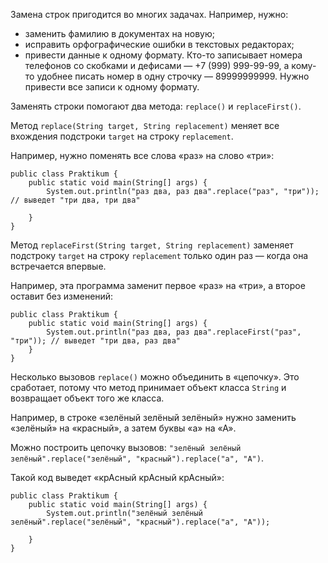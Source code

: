 Замена строк пригодится во многих задачах. Например, нужно:

- заменить фамилию в документах на новую;
- исправить орфографические ошибки в текстовых редакторах;
- привести данные к одному формату. Кто-то записывает номера телефонов со скобками и дефисами — +7 (999) 999-99-99, а кому-то удобнее писать номер в одну строчку — 89999999999. Нужно привести все записи к одному формату.

Заменять строки помогают два метода: `replace()` и `replaceFirst()`.

Метод `replace(String target, String replacement)` меняет все вхождения подстроки `target` на строку `replacement`.

Например, нужно поменять все слова «раз» на слово «три»:
```
public class Praktikum {
    public static void main(String[] args) {
        System.out.println("раз два, раз два".replace("раз", "три")); // выведет "три два, три два"        
        
    }
} 
```

Метод `replaceFirst(String target, String replacement)` заменяет подстроку `target` на строку `replacement` только один раз — когда она встречается впервые.

Например, эта программа заменит первое «раз» на «три», а второе оставит без изменений:
```
public class Praktikum {
    public static void main(String[] args) {
        System.out.println("раз два, раз два".replaceFirst("раз", "три")); // выведет "три два, раз два"
    }
} 
```

Несколько вызовов `replace()` можно объединить в «цепочку». Это сработает, потому что метод принимает объект класса `String` и возвращает объект того же класса.

Например, в строке «зелёный зелёный зелёный» нужно заменить «зелёный» на «красный», а затем буквы «а» на «А».

Можно построить цепочку вызовов: `"зелёный зелёный зелёный".replace("зелёный", "красный").replace("а", "А")`.

Такой код выведет «крАсный крАсный крАсный»:
```
public class Praktikum {
    public static void main(String[] args) {
        System.out.println("зелёный зелёный зелёный".replace("зелёный", "красный").replace("а", "А"));       
        
    }
} 
```